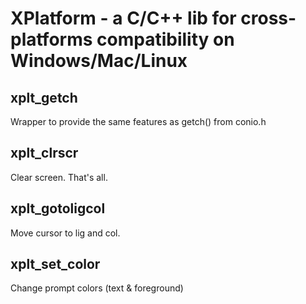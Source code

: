# XPlatform - a C/C++ lib for cross-platforms compatibility on Windows/Mac/Linux

## xplt_getch
Wrapper to provide the same features as getch() from conio.h 

## xplt_clrscr
Clear screen. That's all.

## xplt_gotoligcol
Move cursor to lig and col.

## xplt_set_color
Change prompt colors (text & foreground)
